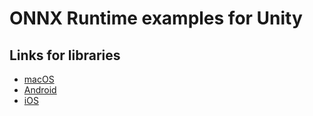 # ONNX Runtime examples for Unity

## Links for libraries

- [macOS](https://github.com/microsoft/onnxruntime/releases/)
- [Android](https://central.sonatype.com/artifact/com.microsoft.onnxruntime/onnxruntime-mobile/versions)
- [iOS](https://github.com/CocoaPods/Specs/tree/master/Specs/3/d/f/onnxruntime-mobile-c)
